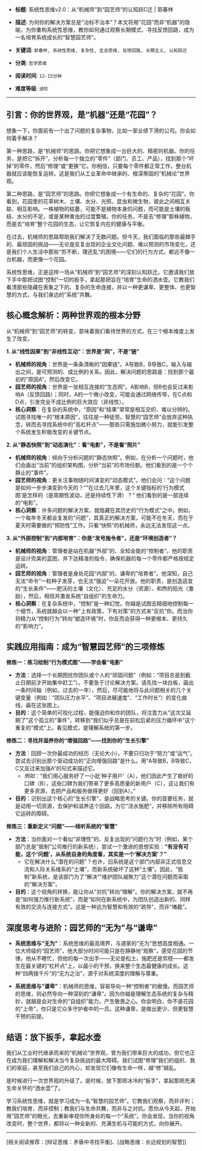 - **标题**: 系统性思维v2.0：从“机械师”到“园艺师”的认知跃C迁 | 郭春林
- **描述**: 为何你的解决方案总是“治标不治本”？本文将用“花园”而非“机器”的隐喻，为你重构系统性思维，教你如何通过观察长期模式、寻找反馈回路，成为一名培育系统成长的“智慧园艺师”。
- **关键词**: `郭春林, 系统性思维, 复杂性, 生态思维, 反馈回路, 长期主义, 认知跃迁`

- **分类**: `哲学思维`
- **阅读时间**: `12-15分钟`
- **难度等级**: `进阶`

---

## 引言：你的世界观，是“机器”还是“花园”？

想象一下，你面前有一个出了问题的复杂事物，比如一家业绩下滑的公司。你会如何着手解决？

第一种思路，是“机械师”的思路。你把它想象成一台巨大的、精密的机器。你的任务，是把它“拆开”，分析每一个独立的“零件”（部门、员工、产品），找到那个“坏掉”的零件，然后“修理”或“更换”它。你相信，只要每个零件都正常工作，整台机器就应该能恢复运转。这是我们从工业革命中继承的、根深蒂固的“机械论”世界观。

第二种思路，是“园艺师”的思路。你把它想象成一个有生命的、复杂的“花园”。你看到，花园里的花草树木、土壤、水分、光照、昆虫和微生物，彼此之间相互关联、相互影响。一株植物的枯萎，可能不是植物本身的问题，而可能是土壤的板结、水分的不足，或是某种害虫的过度繁殖。你的任务，不是去“修理”那株植物，而是去“培育”整个花园的生态，让它恢复内在的健康与平衡。

在过去，机械师的思路帮助我们解决了无数问题。但今天，我们面临的那些最棘手的、最顽固的挑战——无论是反复出现的企业文化问题、难以预测的市场变化，还是我们个人生活中那些“剪不断，理还乱”的困境——它们的行为方式，都远不像一台机器，而更像一个花园。

系统性思维，正是这样一场从“机械师”到“园艺师”的深刻认知跃迁。它邀请我们放下手中那把试图“控制”一切的扳手，拿起那把旨在“培育”生命的洒水壶。它教我们看清那些隐藏在表象之下的、复杂的生命连接，并以一种更谦卑、更整体、也更智慧的方式，与我们身边的“系统”共舞。

## 核心概念解析：两种世界观的根本分野

从“机械师”到“园艺师”的转变，意味着我们看待世界的方式，在三个根本维度上发生了改变。

**1. 从“线性因果”到“非线性互动”：世界是“网”，不是“链”**

*   **机械师的视角**：世界是一条条清晰的“因果链”。A导致B，B导致C。输入与输出之间，是可预测的、成比例的关系。因此，解决问题的思路是：找到那个最初的“原因A”，然后改变它。
*   **园艺师的视角**：世界是一张相互连接的“生态网”。A影响B，但B也会反过来影响A（反馈回路）；同时，A的一个微小改变，可能会通过网络传导，在C点和D点，引发完全不成比例的巨大效应（非线性）。
*   **核心洞察**：在复杂的系统中，“原因”和“结果”常常是相互交织、难以分辨的。试图寻找唯一的“根本原因”，往往是一种徒劳。智慧的“园艺师”会放弃这种执念，转而去寻找系统中的“高杠杆点”——那些只需施加微小努力，就能引发整个系统发生积极改变的关键节点。

**2. 从“静态快照”到“动态演化”：看“电影”，不是看“照片”**

*   **机械师的视角**：倾向于分析问题的“静态快照”。例如，在分析一个问题时，他们会画出“当前”的组织架构图，分析“当前”的市场份额。他们看到的是一个个静止的“事件”。
*   **园艺师的视角**：更关注事物随时间演变的“动态模式”。他们会问：“这个问题是如何一步步演变到今天的？”“在过去几年里，这个关键指标的‘行为模式图’是怎样的（是周期性波动，还是持续性下滑）？” 他们看到的是一部连续的“电影”。
*   **核心洞察**：许多问题的解决方案，就隐藏在其历史的“行为模式”之中。例如，一个每年冬天都会复发的“问题”，其真正的解决方案，可能不在冬天，而在于夏天时需要做的“预防性”工作。只看“快照”的机械师，永远无法发现这一点。

**3. 从“外部控制”到“内部培育”：你是“发号施令者”，还是“环境创造者”？**

*   **机械师的视角**：管理者是站在机器“外部”的、全知全能的“控制者”。他的职责是设计完美的蓝图，并下达精准的指令，确保机器的每一个零件都严格按规定运转。
*   **园艺师的视角**：管理者是身处花园“内部”的、谦卑的“培育者”。他深知，自己无法“命令”一粒种子发芽，也无法“强迫”一朵花开放。他的职责，是创造适宜的“生长条件”——肥沃的土壤（文化）、充足的水分（资源）、和煦的阳光（激励），然后，相信并激发系统“自组织”的生命力。
*   **核心洞察**：在复杂系统中，“控制”是一种幻觉。你越是试图去精细地控制每一个细节，系统就越会以一种“上有政策，下有对策”的方式来“反抗”你。而当你将精力从“控制行为”转向“塑造环境”时，你反而会获得一种更根本、更持久的“影响力”。

## 实践应用指南：成为“智慧园艺师”的三项修炼

**修炼一：练习绘制“行为模式图”——学会看“电影”**

*   **方法**：选择一个长期困扰你团队或个人的“顽固问题”（例如：“项目总是到截止日期前才开始集中赶工”）。不要急于讨论解决方案。请先找一块白板，画出一条时间轴（例如，过去的一年），然后，尽可能地将与此问题相关的几个关键变量（例如：“团队压力水平”、“项目进展速度”、“工作时长”）的变化曲线，画在这张图上。
*   **目的**：这个简单的可视化过程，能强迫你和你的团队，将注意力从“这次又延期了”这个孤立的“事件”，转移到“我们似乎总是在前松后紧的压力循环中”这个重复的“模式”上。看见模式，是理解系统的第一步。

**修炼二：寻找并滋养你的“增强回路”——找到你的“生长引擎”**

*   **方法**：回顾一次你最成功的经历（无论大小）。不要只归功于“努力”或“运气”。尝试去识别出那个驱动成功的“正向增强回路”是什么。用“A导致B，B导致C，C又反过来加强A”的句式来描述它。
    *   *例如*：“我们用心服务好了一小批‘种子用户’（A），他们因此产生了极好的口碑（B），这些口碑为我们带来了更多高质量的新用户（C），这让我们有更多资源，去把产品和服务做得更好（回到A）。”
*   **目的**：识别出这个核心的“生长引擎”，是战略思考的关键。你的首要任务，就是动用一切资源，去保护和滋养这个回路，为它“浇水施肥”，并移除所有阻碍它运转的障碍。

**修炼三：重新定义“问题”——倾听系统的“智慧”**

*   **方法**：当你面对一个看似“非理性”的、反复出现的“问题行为”时（例如，某个部门总是“抵制”公司推行的新系统），尝试一个激进的思想实验：**“有没有可能，这个‘问题’，从系统自身的角度看，其实是一个‘解决方案’？”**
    *   它在解决什么“潜在的问题”？也许，旧系统是这个部门内部非正式信息交流和人际关系维系的“土壤”，而新系统破坏了这种“土壤”。因此，“抵制”新系统，是该部门为了“解决”“维护团队凝聚力”这个潜在问题而采取的“解决方案”。
*   **目的**：这个视角的转换，能让你从“对抗”转向“理解”。你的解决方案，就不再是“如何强力推行新系统”，而是“如何在新系统中，为团队创造出新的、同样有效的交流与连接方式”。这是一种远为智慧和有效的“疏导”，而非“堵截”。

## 深度思考与进阶：园艺师的“无为”与“谦卑”

*   **系统思维与“无为”**：系统思维的最高境界，与道家的“无为”思想高度相通。一位大师级的“园艺师”，他大部分时间可能只是在静静地“观察”，感受花园的节律。他从不瞎忙，但他的每一次出手——无论是松土、施肥还是剪枝——都发生在最关键的“杠杆点”上，以最小的干预，换来整个生态最健康的成长。这种“四两拨千斤”的“无为之治”，源于对系统深度的理解与尊重。

*   **系统思维与“谦卑”**：机械师的思维，容易导向一种“控制者”的傲慢。而园艺师的思维，则必然导向一种深刻的“谦卑”。因为你越是理解生态系统的复杂与精妙，就越是会对生命的“自组织”能力，产生敬畏之心。你会明白，你不是花园的“上帝”，你只是它众多守护者中的一员。这种谦卑，是做出更少、但更智慧干预的前提。

## 结语：放下扳手，拿起水壶

我们从工业时代继承而来的“机械论”世界观，曾为我们带来巨大的成功，但它也正在成为我们理解和解决当今复杂挑战的最大障碍。我们试图“修理”我们的组织、我们的家庭，甚至我们自己的内心，却发现它们像有生命一样，越“修”越乱。

是时候进行一次世界观的升级了。是时候，放下那把冰冷的“扳手”，拿起那把充满生命关怀的“洒水壶”了。

学习系统性思维，就是学习成为一名“智慧的园艺师”。它教我们观察，而非评判；教我们培育，而非控制；教我们与生命共舞，而非与之对抗。愿你从今天起，开始用“园艺师”的眼光，去重新审视你所身处的每一个“系统”。你会发现，当你的视角改变时，整个世界，都将以一种全新的、充满生机与可能的方式，向你展开。

---
[相关阅读推荐：[辩证思维：矛盾中寻找平衡]、[战略思维：长远规划的智慧]]

